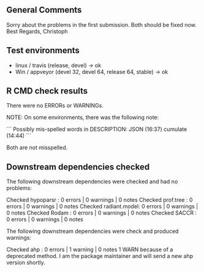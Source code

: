 ## General Comments

Sorry about the problems in the first submission. Both should be fixed now.
Best Regards, Christoph

## Test environments

* linux / travis (release, devel) -> ok
* Win / appveyor (devel 32, devel 64, release 64, stable) -> ok

## R CMD check results

There were no ERRORs or WARNINGs. 

NOTE: On some environments, there was 
the following note: 

´´´
Possibly mis-spelled words in DESCRIPTION:
  JSON (16:37)
  cumulate (14:44)
´´´
  
Both are not misspelled.

## Downstream dependencies checked

The following downstream dependencies were checked and had no problems:

Checked hypoparsr    : 0 errors | 0 warnings | 0 notes
Checked prof.tree    : 0 errors | 0 warnings | 0 notes
Checked radiant.model: 0 errors | 0 warnings | 0 notes
Checked Rodam        : 0 errors | 0 warnings | 0 notes
Checked SACCR        : 0 errors | 0 warnings | 0 notes

The following downstream dependencies were check and produced warnings:

Checked ahp          : 0 errors | 1 warning  | 0 notes
1 WARN because of a deprecated method. I am the package maintainer and will send a new ahp version shortly.